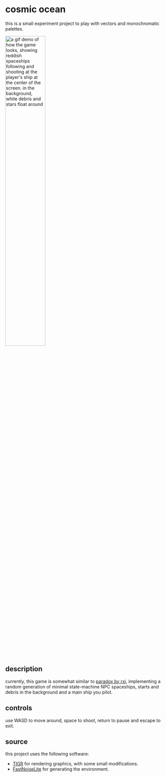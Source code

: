 # cosmic ocean
this is a small experiment project to play with vectors and monochromatic palettes.

<img src="cosmic_ocean_repo_demo_1.gif" alt="a gif demo of how the game looks, showing reddish spaceships following and shooting at the player's ship at the center of the screen. in the background, white debris and stars float around" width="50%"/>

## description
currently, this game is somewhat similar to [paradox by rxi](https://rxi.itch.io/paradox), implementing a random generation of minimal state-machine NPC spaceships, starts and debris in the background and a main ship you pilot.

## controls
use WASD to move around, space to shoot, return to pause and escape to exit.

## source
this project uses the following software:
- [TIGR](https://github.com/erkkah/tigr) for rendering graphics, with some small modifications.
- [FastNoiseLite](https://github.com/Auburn/FastNoiseLite) for generating the environment.
